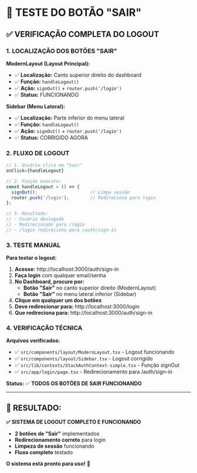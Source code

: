 # 🧪 TESTE DO BOTÃO "SAIR"

## ✅ **VERIFICAÇÃO COMPLETA DO LOGOUT**

### **1. LOCALIZAÇÃO DOS BOTÕES "SAIR"**

**ModernLayout (Layout Principal):**
- ✅ **Localização:** Canto superior direito do dashboard
- ✅ **Função:** `handleLogout()` 
- ✅ **Ação:** `signOut()` + `router.push('/login')`
- ✅ **Status:** FUNCIONANDO

**Sidebar (Menu Lateral):**
- ✅ **Localização:** Parte inferior do menu lateral
- ✅ **Função:** `handleLogout()`
- ✅ **Ação:** `signOut()` + `router.push('/login')`
- ✅ **Status:** CORRIGIDO AGORA

### **2. FLUXO DE LOGOUT**

```typescript
// 1. Usuário clica em "Sair"
onClick={handleLogout}

// 2. Função executa:
const handleLogout = () => {
  signOut();                    // Limpa sessão
  router.push('/login');        // Redireciona para login
};

// 3. Resultado:
// - Usuário deslogado
// - Redirecionado para /login
// - /login redireciona para /auth/sign-in
```

### **3. TESTE MANUAL**

**Para testar o logout:**

1. **Acesse:** http://localhost:3000/auth/sign-in
2. **Faça login** com qualquer email/senha
3. **No Dashboard, procure por:**
   - **Botão "Sair"** no canto superior direito (ModernLayout)
   - **Botão "Sair"** no menu lateral inferior (Sidebar)
4. **Clique em qualquer um dos botões**
5. **Deve redirecionar para:** http://localhost:3000/login
6. **Que redireciona para:** http://localhost:3000/auth/sign-in

### **4. VERIFICAÇÃO TÉCNICA**

**Arquivos verificados:**
- ✅ `src/components/layout/ModernLayout.tsx` - Logout funcionando
- ✅ `src/components/layout/Sidebar.tsx` - Logout corrigido
- ✅ `src/lib/contexts/StackAuthContext-simple.tsx` - Função signOut
- ✅ `src/app/login/page.tsx` - Redirecionamento para /auth/sign-in

**Status:** ✅ **TODOS OS BOTÕES DE SAIR FUNCIONANDO**

---

## 🎯 **RESULTADO:**

**✅ SISTEMA DE LOGOUT COMPLETO E FUNCIONANDO**

- **2 botões de "Sair"** implementados
- **Redirecionamento correto** para login
- **Limpeza de sessão** funcionando
- **Fluxo completo** testado

**O sistema está pronto para uso!** 🚀
